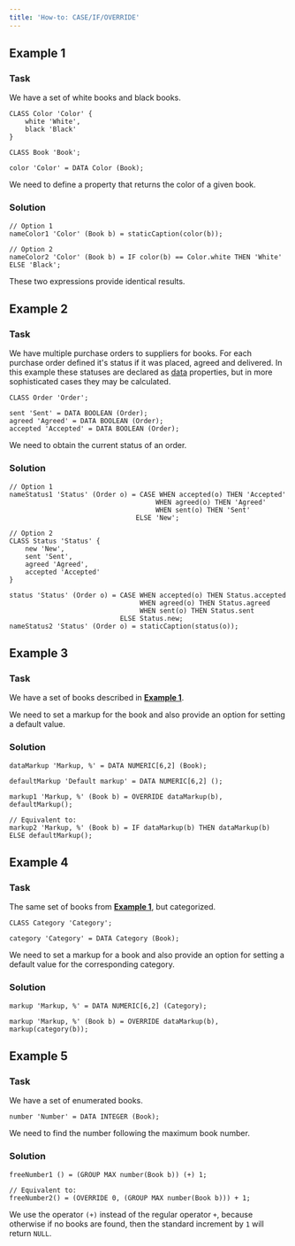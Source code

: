 ```yaml
---
title: 'How-to: CASE/IF/OVERRIDE'
---
```


## Example 1

### Task

We have a set of white books and black books.

```lsf
CLASS Color 'Color' {
    white 'White',
    black 'Black'
}

CLASS Book 'Book';

color 'Color' = DATA Color (Book);
```

We need to define a property that returns the color of a given book.

### Solution

```lsf
// Option 1
nameColor1 'Color' (Book b) = staticCaption(color(b));

// Option 2
nameColor2 'Color' (Book b) = IF color(b) == Color.white THEN 'White' ELSE 'Black';
```

These two expressions provide identical results.

## Example 2

### Task

We have multiple purchase orders to suppliers for books. For each purchase order defined it's status if it was placed, agreed and delivered. In this example these statuses are declared as [data](Data_properties_DATA_.md) properties, but in more sophisticated cases they may be calculated.

```lsf
CLASS Order 'Order';

sent 'Sent' = DATA BOOLEAN (Order);
agreed 'Agreed' = DATA BOOLEAN (Order);
accepted 'Accepted' = DATA BOOLEAN (Order);
```

We need to obtain the current status of an order.

### Solution

```lsf
// Option 1
nameStatus1 'Status' (Order o) = CASE WHEN accepted(o) THEN 'Accepted'
                                     WHEN agreed(o) THEN 'Agreed'
                                     WHEN sent(o) THEN 'Sent'
                                ELSE 'New';

// Option 2
CLASS Status 'Status' {
    new 'New',
    sent 'Sent',
    agreed 'Agreed',
    accepted 'Accepted'
}

status 'Status' (Order o) = CASE WHEN accepted(o) THEN Status.accepted
                                 WHEN agreed(o) THEN Status.agreed
                                 WHEN sent(o) THEN Status.sent
                            ELSE Status.new;
nameStatus2 'Status' (Order o) = staticCaption(status(o));
```

## Example 3

### Task

We have a set of books described in [**Example 1**](#example-1).

We need to set a markup for the book and also provide an option for setting a default value.

### Solution

```lsf
dataMarkup 'Markup, %' = DATA NUMERIC[6,2] (Book);

defaultMarkup 'Default markup' = DATA NUMERIC[6,2] ();

markup1 'Markup, %' (Book b) = OVERRIDE dataMarkup(b), defaultMarkup();

// Equivalent to:
markup2 'Markup, %' (Book b) = IF dataMarkup(b) THEN dataMarkup(b) ELSE defaultMarkup();
```

## Example 4

### Task

The same set of books from [**Example 1**](#example-1), but categorized.

```lsf
CLASS Category 'Category';

category 'Category' = DATA Category (Book);
```

We need to set a markup for a book and also provide an option for setting a default value for the corresponding category.

### Solution

```lsf
markup 'Markup, %' = DATA NUMERIC[6,2] (Category);

markup 'Markup, %' (Book b) = OVERRIDE dataMarkup(b), markup(category(b));
```

## Example 5

### Task

We have a set of enumerated books.

```lsf
number 'Number' = DATA INTEGER (Book);
```

We need to find the number following the maximum book number.

### Solution

```lsf
freeNumber1 () = (GROUP MAX number(Book b)) (+) 1;

// Equivalent to:
freeNumber2() = (OVERRIDE 0, (GROUP MAX number(Book b))) + 1;
```

We use the operator `(+)` instead of the regular operator `+`, because otherwise if no books are found, then the standard increment by `1` will return `NULL`.
